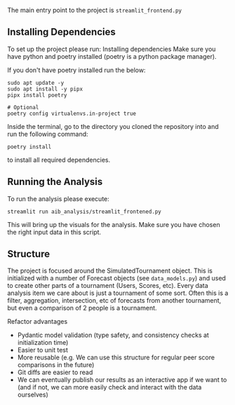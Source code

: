 The main entry point to the project is `streamlit_frontend.py`

## Installing Dependencies
To set up the project please run:
Installing dependencies
Make sure you have python and poetry installed (poetry is a python package manager).

If you don't have poetry installed run the below:
```
sudo apt update -y
sudo apt install -y pipx
pipx install poetry

# Optional
poetry config virtualenvs.in-project true
```

Inside the terminal, go to the directory you cloned the repository into and run the following command:

```
poetry install
```

to install all required dependencies.

## Running the Analysis
To run the analysis please execute:
```
streamlit run aib_analysis/streamlit_frontened.py
```

This will bring up the visuals for the analysis. Make sure you have chosen the right input data in this script.


## Structure
The project is focused around the SimulatedTournament object. This is initialized with a number of Forecast objects (see `data_models.py`) and used to create other parts of a tournament (Users, Scores, etc). Every data analysis item we care about is just a tournament of some sort. Often this is a filter, aggregation, intersection, etc of forecasts from another tournament, but even a comparison of 2 people is a tournament.

Refactor advantages
- Pydantic model validation (type safety, and consistency checks at initialization time)
- Easier to unit test
- More reusable (e.g. We can use this structure for regular peer score comparisons in the future)
- Git diffs are easier to read
- We can eventually publish our results as an interactive app if we want to (and if not, we can more easily check and interact with the data ourselves)

